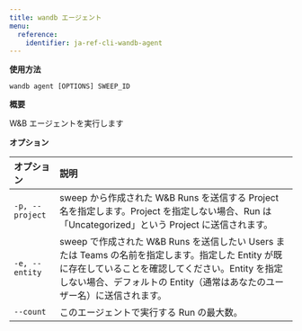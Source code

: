 ```yaml
---
title: wandb エージェント
menu:
  reference:
    identifier: ja-ref-cli-wandb-agent
---
```


**使用方法**

`wandb agent [OPTIONS] SWEEP_ID`

**概要**

W&B エージェントを実行します

**オプション**

| **オプション** | **説明** |
| :--- | :--- |
| `-p, --project` | sweep から作成された W&B Runs を送信する Project 名を指定します。Project を指定しない場合、Run は「Uncategorized」という Project に送信されます。 |
| `-e, --entity` | sweep で作成された W&B Runs を送信したい Users または Teams の名前を指定します。指定した Entity が既に存在していることを確認してください。Entity を指定しない場合、デフォルトの Entity（通常はあなたのユーザー名）に送信されます。 |
| `--count` | このエージェントで実行する Run の最大数。 |